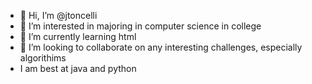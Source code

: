 - 👋 Hi, I’m @jtoncelli
- 👀 I’m interested in majoring in computer science in college
- 🌱 I’m currently learning html
- 💞️ I’m looking to collaborate on any interesting challenges, especially algorithims
- I am best at java and python

<!---
jtoncelli/jtoncelli is a ✨ special ✨ repository because its `README.md` (this file) appears on your GitHub profile.
You can click the Preview link to take a look at your changes.
--->

